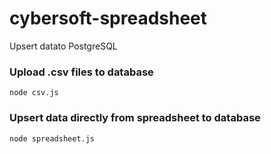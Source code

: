# cybersoft-spreadsheet
Upsert datato PostgreSQL

### Upload .csv files to database
`node csv.js`

### Upsert data directly from spreadsheet to database
`node spreadsheet.js`
